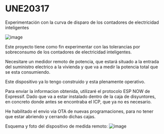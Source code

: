 # UNE20317
Experimentación con la curva de disparo de los contadores de electricidad inteligentes

![image](https://user-images.githubusercontent.com/48222471/219492947-e7747d4d-90d1-499b-b493-321c5ba3bfa8.png)

Este proyecto tiene como fin experimentar con las tolerancias por sobreconsumo de los contadores de electricidad inteligentes.

Necesitare un medidor remoto de potencia, que estará situado a la entrada del suministro electrico a la vivienda y que va a medir la 
potencia total que se esta consumiendo. 

Este dispositivo ya lo tengo construido y esta plenamente operativo. 

Para enviar la informacion obtenida, utilizaré el protocolo ESP NOW de Expressif. Dado que va a estar instalado dentro de la caja de disyuntores, en concreto donde
antes se encontraba el ICP, que ya no es necesario.

He habilitado el envio via OTA de nuevas programaciones, para no tener que estar abriendo y cerrando dichas cajas.

Esquema y foto del dispositivo de medida remoto:
![image](https://user-images.githubusercontent.com/48222471/219491638-14fb87c1-97d6-48e1-ba34-ba93350dca81.png)



         


